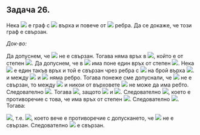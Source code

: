 ## Задача 26.

Нека <img src="https://latex.codecogs.com/svg.latex?\Large&space;G(V,E)"> е граф с <img src="https://latex.codecogs.com/svg.latex?\Large&space;n"> върха и повече от <img src="https://latex.codecogs.com/svg.latex?\Large&space;\frac{(n-1)(n-2)}{2}"> ребра. Да се докаже, че този граф е свързан.

*Док-во:*

Да допуснем, че <img src="https://latex.codecogs.com/svg.latex?\Large&space;G"> не е свързан. Тогава няма връх в <img src="https://latex.codecogs.com/svg.latex?\Large&space;G">, който е от степен <img src="https://latex.codecogs.com/svg.latex?\Large&space;n-1">. Да допуснем, че в <img src="https://latex.codecogs.com/svg.latex?\Large&space;G"> има поне един връх от степен <img src="https://latex.codecogs.com/svg.latex?\Large&space;n-2">. Нека <img src="https://latex.codecogs.com/svg.latex?\Large&space;v_1"> е един такъв връх и той е свързан чрез ребра с <img src="https://latex.codecogs.com/svg.latex?\Large&space;v_2,v_3,\cdots{,v_{n-1}},{\;}(n-2"> на брой върха <img src="https://latex.codecogs.com/svg.latex?\Large&space;)">. и между <img src="https://latex.codecogs.com/svg.latex?\Large&space;v_1"> и <img src="https://latex.codecogs.com/svg.latex?\Large&space;v_n"> няма ребро. Тогава понеже сме допуснали, че <img src="https://latex.codecogs.com/svg.latex?\Large&space;G"> не е свързан, то между <img src="https://latex.codecogs.com/svg.latex?\Large&space;v_n"> и никои от върховете <img src="https://latex.codecogs.com/svg.latex?\Large&space;v_2,v_3,\cdots{,v_{n-1}}"> не може да има ребто. Следователно <img src="https://latex.codecogs.com/svg.latex?\Large&space;deg(v_n)=0">. Тогава <img src="https://latex.codecogs.com/svg.latex?\Large&space;2.\frac{(n-1)(n-2)}{2}<2|E|=\sum_{u\in{V}}deg(u)\le{(n-1)(n-2)+0}">, защото <img src="https://latex.codecogs.com/svg.latex?\Large&space;\forall{k<n},{\;}def(v_k)\le{n-2}"> и <img src="https://latex.codecogs.com/svg.latex?\Large&space;deg(v_n)=0">. Следователно <img src="https://latex.codecogs.com/svg.latex?\Large&space;(n-1)(n-2)<(n-1)(n-2)">, което е противоречие с това, че има връх от степен <img src="https://latex.codecogs.com/svg.latex?\Large&space;n-2">. Следователно <img src="https://latex.codecogs.com/svg.latex?\Large&space;\forall{u\in{V}},{\;}deg(u)\le{n-3}">. Тогава:

<img src="https://latex.codecogs.com/svg.latex?\Large&space;2.\frac{(n-1)(n-2)}{2}<2.|E|=\sum_{u\in{V}}deg(u)\le{n(n-3)}">, т.е.
<img src="https://latex.codecogs.com/svg.latex?\Large&space;n^2-3n+2<n^2-3n">, което вече е противоречие с допускането, че <img src="https://latex.codecogs.com/svg.latex?\Large&space;G"> не е свързан. Следователно <img src="https://latex.codecogs.com/svg.latex?\Large&space;G"> e свързан.
